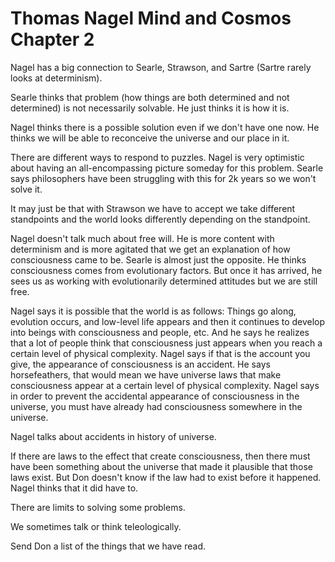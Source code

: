 # Thomas Nagel Mind and Cosmos Chapter 2


Nagel has a big connection to Searle, Strawson, and Sartre (Sartre rarely looks at determinism).

Searle thinks that problem (how things are both determined and not determined) is not necessarily solvable.  He just thinks it is how it is.

Nagel thinks there is a possible solution even if we don't have one now.  He thinks we will be able to reconceive the universe and our place in it.


There are different ways to respond to puzzles.  Nagel is very optimistic about having an all-encompassing picture someday for this problem.  Searle says philosophers have been struggling with this for 2k years so we won't solve it.

It may just be that with Strawson we have to accept we take different standpoints and the world looks differently depending on the standpoint.



Nagel doesn't talk much about free will.  He is more content with determinism and is more agitated that we get an explanation of how consciousness came to be.  Searle is almost just the opposite.  He thinks consciousness comes from evolutionary factors.  But once it has arrived, he sees us as working with evolutionarily determined attitudes but we are still free.


Nagel says it is possible that the world is as follows:  Things go along, evolution occurs, and low-level life appears and then it continues to develop into beings with consciousness and people, etc.  And he says he realizes that a lot of people think that consciousness just appears when you reach a certain level of physical complexity.  Nagel says if that is the account you give, the appearance of consciousness is an accident.  He says horsefeathers, that would mean we have universe laws that make consciousness appear at a certain level of physical complexity.  Nagel says in order to prevent the accidental appearance of consciousness in the universe, you must have already had consciousness somewhere in the universe.


Nagel talks about accidents in history of universe.

If there are laws to the effect that create consciousness, then there must have been something about the universe that made it plausible that those laws exist.  But Don doesn't know if the law had to exist before it happened.  Nagel thinks that it did have to.


There are limits to solving some problems.



We sometimes talk or think teleologically.



Send Don a list of the things that we have read.
